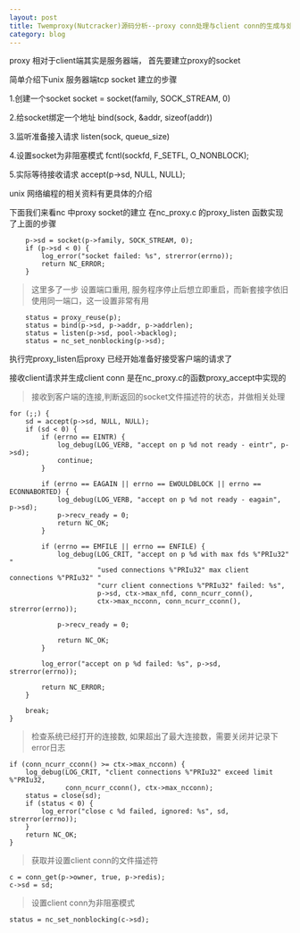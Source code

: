 ```yaml
---
layout: post
title: Twemproxy(Nutcracker)源码分析--proxy conn处理与client conn的生成与处理
category: blog
---
```


proxy 相对于client端其实是服务器端， 首先要建立proxy的socket

简单介绍下unix 服务器端tcp socket 建立的步骤

1.创建一个socket
socket = socket(family, SOCK_STREAM, 0)

2.给socket绑定一个地址
bind(sock, &addr, sizeof(addr))

3.监听准备接入请求
listen(sock, queue_size)

4.设置socket为非阻塞模式
fcntl(sockfd, F_SETFL, O_NONBLOCK);

5.实际等待接收请求
accept(p->sd, NULL, NULL);

unix 网络编程的相关资料有更具体的介绍

下面我们来看nc 中proxy socket的建立
在nc_proxy.c 的proxy_listen 函数实现了上面的步骤
	
	    p->sd = socket(p->family, SOCK_STREAM, 0);
	    if (p->sd < 0) {
	        log_error("socket failed: %s", strerror(errno));
	        return NC_ERROR;
	    }
	
>这里多了一步 设置端口重用, 服务程序停止后想立即重启，而新套接字依旧使用同一端口，这一设置非常有用
	    
	    status = proxy_reuse(p);
	    status = bind(p->sd, p->addr, p->addrlen);
	    status = listen(p->sd, pool->backlog);
	    status = nc_set_nonblocking(p->sd);



执行完proxy_listen后proxy 已经开始准备好接受客户端的请求了


接收client请求并生成client conn 是在nc_proxy.c的函数proxy_accept中实现的

>接收到客户端的连接,判断返回的socket文件描述符的状态，并做相关处理

	for (;;) {
        sd = accept(p->sd, NULL, NULL);
        if (sd < 0) {
            if (errno == EINTR) {
                log_debug(LOG_VERB, "accept on p %d not ready - eintr", p->sd);
                continue;
            }

            if (errno == EAGAIN || errno == EWOULDBLOCK || errno == ECONNABORTED) {
                log_debug(LOG_VERB, "accept on p %d not ready - eagain", p->sd);
                p->recv_ready = 0;
                return NC_OK;
            }
            
            if (errno == EMFILE || errno == ENFILE) {
                log_debug(LOG_CRIT, "accept on p %d with max fds %"PRIu32" "
                          "used connections %"PRIu32" max client connections %"PRIu32" "
                          "curr client connections %"PRIu32" failed: %s",
                          p->sd, ctx->max_nfd, conn_ncurr_conn(),
                          ctx->max_ncconn, conn_ncurr_cconn(), strerror(errno));

                p->recv_ready = 0;

                return NC_OK;
            }

            log_error("accept on p %d failed: %s", p->sd, strerror(errno));

            return NC_ERROR;
        }

        break;
    }
	
>检查系统已经打开的连接数, 如果超出了最大连接数，需要关闭并记录下error日志
    
    if (conn_ncurr_cconn() >= ctx->max_ncconn) {
        log_debug(LOG_CRIT, "client connections %"PRIu32" exceed limit %"PRIu32,
                  conn_ncurr_cconn(), ctx->max_ncconn);
        status = close(sd);
        if (status < 0) {
            log_error("close c %d failed, ignored: %s", sd, strerror(errno));
        }
        return NC_OK;
    }
    
>获取并设置client  conn的文件描述符 
    
    c = conn_get(p->owner, true, p->redis);
    c->sd = sd;
    
>设置client conn为非阻塞模式
    
    status = nc_set_nonblocking(c->sd);
	
    